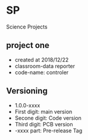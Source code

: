# SP
Science Projects

## project one 
* created at 2018/12/22
* classroom-data reporter
* code-name: controler

## Versioning
* 1.0.0-xxxx
* First digit: main version
* Secone digit: Code version
* Third digit: PCB version
* -xxxx part: Pre-release Tag

